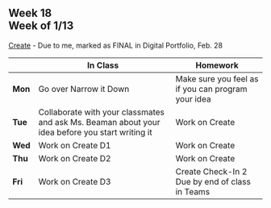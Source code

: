 ## Week 18 <br>Week of 1/13

[Create](/apcsp/curriculum/pt/create) - Due to me, marked as FINAL in Digital Portfolio, Feb. 28

  |       |In Class               |Homework   |
  |-------|---------              |---------  |
  |**Mon**|Go over Narrow it Down |Make sure you feel as if you can program your idea |
  |**Tue**|Collaborate with your classmates and ask Ms. Beaman about your idea before you start writing it |Work on Create |
  |**Wed**|Work on Create D1 |Work on Create |
  |**Thu**|Work on Create D2 |Work on Create |
  |**Fri**|Work on Create D3 |Create Check-In 2 Due by end of class in Teams |

<!-- <img src="https://pbs.twimg.com/media/EatR2YNU4AIzJ8N.jpg" alt="filter pset blur" height="400"> -->

<meta http-equiv="refresh" content="300"/>